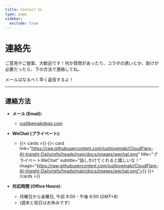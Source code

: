 ```yaml
---
title: Contact Us
type: page
sidebar:
  exclude: true
---
```

# 連絡先

ご意見やご提案、大歓迎です！何か質問があったり、コラボの誘いとか、助けが必要だったら、下の方法で連絡してね。

メールはなるべく早く返信するよ！

---

## **連絡方法**

*   **メール (Email):**
    *   [justlikemaki@qq.com](mailto:justlikemaki@qq.com)

*   **WeChat (プライベート):**
    *   {{< cards >}}
        {{< card link="https://raw.githubusercontent.com/justlovemaki/CloudFlare-AI-Insight-Daily/refs/heads/main/docs/images/wechat.png" title="プライベートWeChat" subtitle="話しかけてくれると嬉しいな！" image="https://raw.githubusercontent.com/justlovemaki/CloudFlare-AI-Insight-Daily/refs/heads/main/docs/images/wechat.png">}}
        {{< /cards >}}

*   **対応時間 (Office Hours):**
    *   月曜日から金曜日, 午前 9:00 - 午後 6:00 (GMT+8)
    *   (週末と祝日はお休みです)
